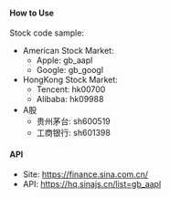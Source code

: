 #### How to Use

Stock code sample:

* American Stock Market: 
	* Apple: gb_aapl
	* Google: gb_googl
* HongKong Stock Market: 
	* Tencent: hk00700
	* Alibaba: hk09988
* A股
	* 贵州茅台: sh600519
	* 工商银行: sh601398

#### API

* Site: https://finance.sina.com.cn/
* API: https://hq.sinajs.cn/list=gb_aapl